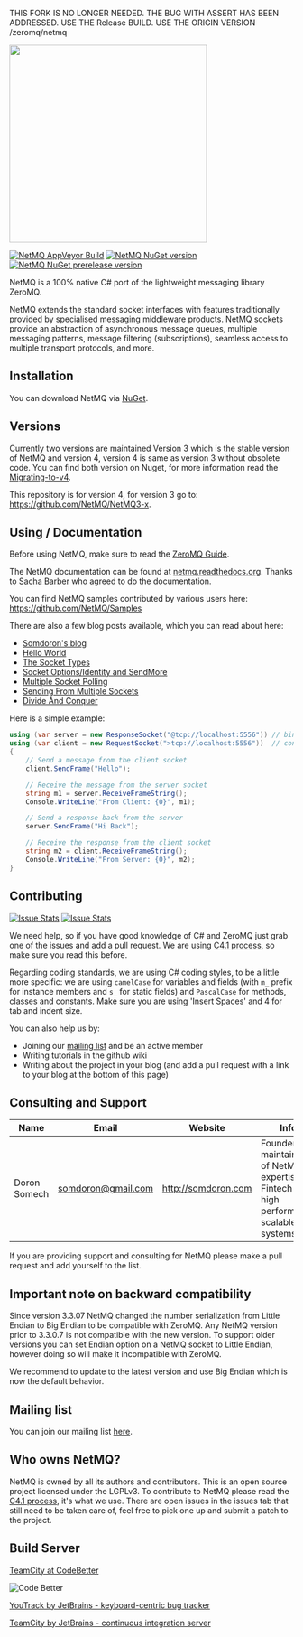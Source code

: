 THIS FORK IS NO LONGER NEEDED. THE BUG WITH ASSERT HAS BEEN ADDRESSED. USE THE Release BUILD. USE THE ORIGIN VERSION /zeromq/netmq

<img src="https://cdn.rawgit.com/zeromq/netmq/master/img/NetMQLogo.svg" width="350" />

[![NetMQ AppVeyor Build](https://ci.appveyor.com/api/projects/status/as5fiw8a3suw53iu/branch/master?svg=true)](https://ci.appveyor.com/project/somdoron/netmq-2bhss) [![NetMQ NuGet version](https://img.shields.io/nuget/v/NetMQ.svg)](https://www.nuget.org/packages/NetMQ/) [![NetMQ NuGet prerelease version](https://img.shields.io/nuget/vpre/NetMQ.svg)](https://www.nuget.org/packages/NetMQ/)

NetMQ is a 100% native C# port of the lightweight messaging library ZeroMQ.

NetMQ extends the
standard socket interfaces with features traditionally provided by
specialised messaging middleware products. NetMQ sockets provide an
abstraction of asynchronous message queues, multiple messaging patterns,
message filtering (subscriptions), seamless access to multiple transport
protocols, and more.

## Installation

You can download NetMQ via [NuGet](https://nuget.org/packages/NetMQ/).

## Versions

Currently two versions are maintained 
Version 3 which is the stable version of NetMQ and version 4, version 4 is same as version 3 without obsolete code.
You can find both version on Nuget, for more information read the [Migrating-to-v4](https://github.com/zeromq/netmq/wiki/Migrating-to-v4).

This repository is for version 4, for version 3 go to: https://github.com/NetMQ/NetMQ3-x.

## Using / Documentation

Before using NetMQ, make sure to read the [ZeroMQ Guide](http://zguide.zeromq.org/page:all).

The NetMQ documentation can be found at [netmq.readthedocs.org](http://netmq.readthedocs.org/en/latest/). Thanks to [Sacha Barber](http://www.codeproject.com/Members/Sacha-Barber) who agreed to do the documentation.

You can find NetMQ samples contributed by various users here: https://github.com/NetMQ/Samples

There are also a few blog posts available, which you can read about here:

+ [Somdoron's blog](http://somdoron.com/category/netmq/)
+ [Hello World](http://sachabarbs.wordpress.com/2014/08/19/zeromq-1-introduction/)
+ [The Socket Types](http://sachabarbs.wordpress.com/2014/08/21/zeromq-2-the-socket-types-2/)
+ [Socket Options/Identity and SendMore](http://sachabarbs.wordpress.com/2014/08/26/zeromq-3-socket-optionsidentity-and-sendmore/)
+ [Multiple Socket Polling](http://sachabarbs.wordpress.com/2014/08/27/zeromq-4-multiple-sockets-polling/)
+ [Sending From Multiple Sockets](https://sachabarbs.wordpress.com/2014/08/30/zeromq-sending-from-multiple-sockets/)
+ [Divide And Conquer](http://sachabarbs.wordpress.com/2014/09/01/zeromq-6-divide-and-conquer/)


Here is a simple example:

```csharp
using (var server = new ResponseSocket("@tcp://localhost:5556")) // bind
using (var client = new RequestSocket(">tcp://localhost:5556"))  // connect
{
    // Send a message from the client socket
    client.SendFrame("Hello");

    // Receive the message from the server socket
    string m1 = server.ReceiveFrameString();
    Console.WriteLine("From Client: {0}", m1);

    // Send a response back from the server
    server.SendFrame("Hi Back");

    // Receive the response from the client socket
    string m2 = client.ReceiveFrameString();
    Console.WriteLine("From Server: {0}", m2);
}
```

## Contributing

[![Issue Stats](http://issuestats.com/github/zeromq/netmq/badge/pr?style=flat)](http://issuestats.com/github/zeromq/netmq) [![Issue Stats](http://issuestats.com/github/zeromq/netmq/badge/issue?style=flat)](http://issuestats.com/github/zeromq/netmq)

We need help, so if you have good knowledge of C# and ZeroMQ just grab one of the issues and add a pull request.
We are using [C4.1 process](http://rfc.zeromq.org/spec:22), so make sure you read this before.

Regarding coding standards, we are using C# coding styles, to be a little more specific: we are using `camelCase` for variables and fields (with `m_` prefix for instance members and `s_` for static fields) and `PascalCase` for methods, classes and constants. Make sure you are using 'Insert Spaces' and 4 for tab and indent size.

You can also help us by:

* Joining our [mailing list](https://groups.google.com/d/forum/netmq-dev?hl=en) and be an active member
* Writing tutorials in the github wiki
* Writing about the project in your blog (and add a pull request with a link to your blog at the bottom of this page)

## Consulting and Support
Name | Email | Website | Info
-----|-------|---------|-----
Doron Somech | somdoron@gmail.com | http://somdoron.com | Founder and maintainer of NetMQ, expertise in Fintech and high performance scalable systems.

If you are providing support and consulting for NetMQ please make a pull request and add yourself to the list.

## Important note on backward compatibility 

Since version 3.3.07 NetMQ changed the number serialization from Little Endian to Big Endian to be compatible with ZeroMQ.
Any NetMQ version prior to 3.3.0.7 is not compatible with the new version. To support older versions you can set Endian option on a NetMQ socket to Little Endian,
however doing so will make it incompatible with ZeroMQ.

We recommend to update to the latest version and use Big Endian which is now the default behavior.

## Mailing list

You can join our mailing list [here](https://groups.google.com/d/forum/netmq-dev?hl=en). 

## Who owns NetMQ?

NetMQ is owned by all its authors and contributors. 
This is an open source project licensed under the LGPLv3. 
To contribute to NetMQ please read the [C4.1 process](http://rfc.zeromq.org/spec:22), it's what we use.
There are open issues in the issues tab that still need to be taken care of, feel free to pick one up and submit a patch to the project.

## Build Server

[TeamCity at CodeBetter](http://teamcity.codebetter.com/project.html?projectId=project372&tab=projectOverview)

![Code Better](http://www.jetbrains.com/img/banners/Codebetter300x250.png)

[YouTrack by JetBrains - keyboard-centric bug tracker](http://www.jetbrains.com/youtrack)

[TeamCity by JetBrains - continuous integration server](http://www.jetbrains.com/teamcity)
